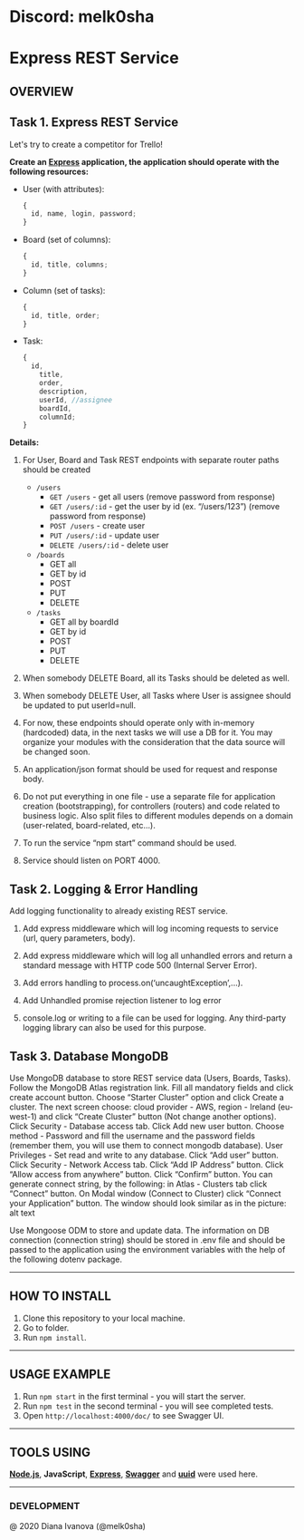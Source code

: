 # Discord: melk0sha

# Express REST Service

## OVERVIEW

## Task 1. Express REST Service

Let's try to create a competitor for Trello!

**Create an [Express](https://expressjs.com/ru/) application, the application should operate with the following resources:**

- User (with attributes):
  ```javascript
  {
    id, name, login, password;
  }
  ```
- Board (set of columns):
  ```javascript
  {
    id, title, columns;
  }
  ```
- Column (set of tasks):
  ```javascript
  {
    id, title, order;
  }
  ```
- Task:
  ```javascript
  {
    id,
      title,
      order,
      description,
      userId, //assignee
      boardId,
      columnId;
  }
  ```

**Details:**

1. For User, Board and Task REST endpoints with separate router paths should be created

   - `/users`
     - `GET /users` - get all users (remove password from response)
     - `GET /users/:id` - get the user by id (ex. “/users/123”) (remove password from response)
     - `POST /users` - create user
     - `PUT /users/:id` - update user
     - `DELETE /users/:id` - delete user
   - `/boards`
     - GET all
     - GET by id
     - POST
     - PUT
     - DELETE
   - `/tasks`
     - GET all by boardId
     - GET by id
     - POST
     - PUT
     - DELETE

2. When somebody DELETE Board, all its Tasks should be deleted as well.

3. When somebody DELETE User, all Tasks where User is assignee should be updated to put userId=null.

4. For now, these endpoints should operate only with in-memory (hardcoded) data, in the next tasks we will use a DB for it. You may organize your modules with the consideration that the data source will be changed soon.

5. An application/json format should be used for request and response body.

6. Do not put everything in one file - use a separate file for application creation (bootstrapping), for controllers (routers) and code related to business logic. Also split files to different modules depends on a domain (user-related, board-related, etc...).

7. To run the service “npm start” command should be used.

8. Service should listen on PORT 4000.

## Task 2. Logging & Error Handling

Add logging functionality to already existing REST service.

1. Add express middleware which will log incoming requests to service (url, query parameters, body).

2. Add express middleware which will log all unhandled errors and return a standard message with HTTP code 500 (Internal Server Error).

3. Add errors handling to process.on(‘uncaughtException’,...).

4. Add Unhandled promise rejection listener to log error

5. console.log or writing to a file can be used for logging. Any third-party logging library can also be used for this purpose.

## Task 3. Database MongoDB

Use MongoDB database to store REST service data (Users, Boards, Tasks).
Follow the MongoDB Atlas registration link.
Fill all mandatory fields and click create account button.
Choose “Starter Cluster” option and click Create a cluster.
The next screen choose: cloud provider - AWS, region - Ireland (eu-west-1) and click “Create Cluster” button (Not change another options).
Click Security - Database access tab.
Click Add new user button.
Choose method - Password and fill the username and the password fields (remember them, you will use them to connect mongodb database).
User Privileges - Set read and write to any database.
Click “Add user” button.
Click Security - Network Access tab.
Click “Add IP Address” button.
Click “Allow access from anywhere” button.
Click “Confirm” button.
You can generate connect string, by the following: in Atlas - Clusters tab click “Connect” button.
On Modal window (Connect to Cluster) click “Connect your Application” button. The window should look similar as in the picture:
alt text

Use Mongoose ODM to store and update data.
The information on DB connection (connection string) should be stored in .env file and should be passed to the application using the environment variables with the help of the following dotenv package.

---

## HOW TO INSTALL

1. Clone this repository to your local machine.
2. Go to folder.
3. Run `npm install`.

---

## USAGE EXAMPLE

1. Run `npm start` in the first terminal - you will start the server.
2. Run `npm test` in the second terminal - you will see completed tests.
3. Open `http://localhost:4000/doc/` to see Swagger UI.

---

## TOOLS USING

**[Node.js](https://nodejs.org/en/)**, **JavaScript**, **[Express](https://expressjs.com/ru/)**, **[Swagger](https://swagger.io/)** and **[uuid](https://www.npmjs.com/package/uuid)** were used here.

---

### DEVELOPMENT

@ 2020 Diana Ivanova (@melk0sha)
